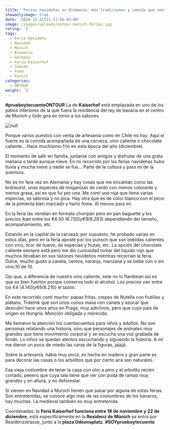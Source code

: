 ```yaml
---
title: 'Ferias navideñas en Alemania: más tradiciones y comida que venta de regalos'
showonlyimage: true
date: '2024-12-21T21:21:56-03:00'
image: /images/uploads/ontour-munich-ferias.jpg
rating: '1'
tags:
  - Feria Navideña
  - Navidad
  - Munich
  - Alemania
  - Germany
  - Feria Kaiserhof
  - Comida
  - Food
  - Punsch
categories:
  - ONTOUR
weight: '1'
---
```

**\#prueboytecuentoONTOUR** La de **Kaiserhof** está emplazada en uno de los patios interiores de la que fuera la residencia del rey de bavaria en el centro de Munich y todo gira en torno a los sabores.

<!--more-->

![null](/images/uploads/ontour-munich-ferias.jpg)

Porque varios puestos con venta de artesanía como en Chile no hay. Aquí el fuerte es la comida acompañada de una cerveza, vino caliente o chocolate caliente… Hace muchísimo frío en esta época del año (diciembre). 

El momento de salir en familia, juntarse con amigos y disfrutar de una grata mañana o tarde aunque nieve. En mi recorrido por las ferias navideñas hubo lluvia y mucha nieve y nadie se fue… Parte de la cultura y para mí de la aventura. 

No es mi 1era vez en Alemania y hay cosas que me encantan como las bratwurst, unas especies de longanizas de cerdo con menos colorante y menos grasa, así es que fui por una. Me comí una roja que tiene varias especias, es sabrosa y no pica. Hay otra que es de color blanco con el picor de la pimienta bien marcado y harto fome. Al menos para mí. 

En la feria las vendían en formato choripán pero en pan baguette y los precios iban entre los €6.50 ($6.730) y €8 ($8.283) dependiendo del tamaño, acompañamiento, etc. 

Estando en la capital de la cerveza, por supuesto, he probado varias en estos días, pero en la feria aposté por los punsch que son bebidas calientes con vino, licor de huevo, de especias y frutas, etc. La opción del chocolate caliente siempre está pero me dio curiosidad tomar del líquido rojo que muchos llevaban en sus tazones navideños mientras recorrían la feria. Dulce, mucho gusto a canela, cereza, naranja, manzana y se bebe con o sin vino.10 de 10.

Ojo que, a diferencia de nuestro vino caliente, este no lo flambean así es que es bien fuertón porque conserva todo el alcohol. Los precios van entre los €4 ($4.140) y €6 ($6.210) el tazón. 

En este recorrido comí mucho: papas fritas, crepes de Nutella con frutillas y plátano, Trdelnik que son unos conos masa con canela y azúcar que descubrí hace unos años en Praga, muy adictivos, pero que cuyo país de origen es Hungría. Mención obligada y merecida.

Me llamaron la atención los cuentacuentos para niños y adultos. No son personas relatando una historia, sino que personajes de animales muy grandes que tiene movimiento corporal y se escucha una voz grabada de fondo. Lo niños se quedan atentos escuchando y siguiendo la historia. A mí me dieron un poco de miedo las caras de la figuras, jajajá. 

Sobre la artesanía, había muy poca, es hecha en madera y gran parte es para decorar las casas o los arbolitos que por cierto acá son naturales.

Esa vieja costumbre de tener la casa con olor a pino y el arbolito recién cortado, peeero que cuya tala tiene que ver con poda de ramas muy grandes y en altura, y no deforestar.  

Si vienen en Navidad a Munich tienen que pasar por alguna de estas ferias. Son entretenidas, se conoce algo más de las costumbres de los bávaros, hay muchas. La medieval también es muy entretenida.

Coordenadas: la **Feria Kaiserhof funciona entre 18 de noviembre y 22 de diciembre**, está específicamente en la **Residenz de Múnich** se entra por Residenzstrasse, junto a la **plaza Odeonsplatz**. **\#SOYprueboytecuento**
